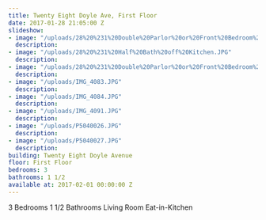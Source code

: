 ```yaml
---
title: Twenty Eight Doyle Ave, First Floor
date: 2017-01-28 21:05:00 Z
slideshow:
- image: "/uploads/28%20%231%20Double%20Parlor%20or%20Front%20Bedroom%20-%20Copy%20(2).JPG"
  description: 
- image: "/uploads/28%20%231%20Half%20Bath%20off%20Kitchen.JPG"
  description: 
- image: "/uploads/28%20%231%20Double%20Parlor%20or%20Front%20Bedroom%20bay.JPG"
  description: 
- image: "/uploads/IMG_4083.JPG"
  description: 
- image: "/uploads/IMG_4084.JPG"
  description: 
- image: "/uploads/IMG_4091.JPG"
  description: 
- image: "/uploads/P5040026.JPG"
  description: 
- image: "/uploads/P5040027.JPG"
  description: 
building: Twenty Eight Doyle Avenue
floor: First Floor
bedrooms: 3
bathrooms: 1 1/2
available at: 2017-02-01 00:00:00 Z
---
```


3 Bedrooms
1 1/2 Bathrooms
Living Room
Eat-in-Kitchen